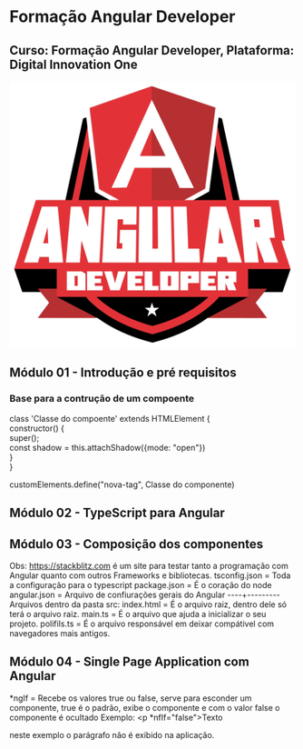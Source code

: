 # Formação Angular Developer
## Curso: Formação Angular Developer, Plataforma: Digital Innovation One
![imagem](/Imagens/Logo-Angular-Developer.webp)

## Módulo 01 - Introdução e pré requisitos

### Base para a contrução de um compoente

class 'Classe do compoente' extends HTMLElement { \
    constructor() {  \
      super();     \
      const shadow = this.attachShadow({mode: "open"})  \
    }  
}   

customElements.define("nova-tag", Classe do componente)  

## Módulo 02 - TypeScript para Angular
## Módulo 03 - Composição dos componentes
Obs: https://stackblitz.com é um site para testar tanto a programação com Angular quanto com outros Frameworks e bibliotecas.
tsconfig.json = Toda a configuração para o typescript
package.json = É o coração do node
angular.json = Arquivo de confiurações gerais do Angular
----+---------
Arquivos dentro da pasta src:
index.html = É o arquivo raiz, dentro dele só terá o arquivo raiz.
main.ts = É o arquivo que ajuda a inicializar o seu projeto.
polifils.ts = É o arquivo responsável em deixar compátivel com navegadores mais antigos.

## Módulo 04 - Single Page Application com Angular
*ngIf = Recebe os valores true ou false, serve para esconder um componente, true é o padrão, exibe o componente e com o valor false o componente é ocultado
Exemplo: <p *nfIf="false">Texto</p>  neste exemplo o parágrafo não é exibido na aplicação.
